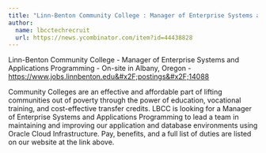 ```yaml
---
title: "Linn-Benton Community College : Manager of Enterprise Systems and Applications Programming"
author:
  name: lbcctechrecruit
  url: https://news.ycombinator.com/item?id=44438828
---
```


<JobNavigation />

Linn-Benton Community College - Manager of Enterprise Systems and Applications Programming - On-site in Albany, Oregon - <a href="https:&#x2F;&#x2F;www.jobs.linnbenton.edu&#x2F;postings&#x2F;14088" rel="nofollow">https:&#x2F;&#x2F;www.jobs.linnbenton.edu&#x2F;postings&#x2F;14088</a>

Community Colleges are an effective and affordable part of lifting communities out of poverty through the power of education, vocational training, and cost-effective transfer credits. LBCC is looking for a Manager of Enterprise Systems and Applications Programming to lead a team in maintaining and improving our application and database environments using Oracle Cloud Infrastructure.
Pay, benefits, and a full list of duties are listed on our website at the link above.
<JobApplication />

